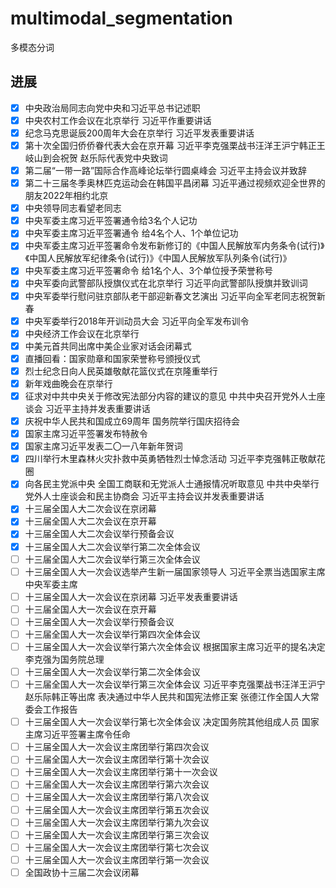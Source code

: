 # multimodal_segmentation
多模态分词

## 进展

- [x] 中央政治局同志向党中央和习近平总书记述职
- [x] 中央农村工作会议在北京举行 习近平作重要讲话
- [x] 纪念马克思诞辰200周年大会在京举行 习近平发表重要讲话
- [x] 第十次全国归侨侨眷代表大会在京开幕 习近平李克强栗战书汪洋王沪宁韩正王岐山到会祝贺 赵乐际代表党中央致词
- [x] 第二届“一带一路”国际合作高峰论坛举行圆桌峰会 习近平主持会议并致辞
- [x] 第二十三届冬季奥林匹克运动会在韩国平昌闭幕 习近平通过视频欢迎全世界的朋友2022年相约北京
- [x] 中央领导同志看望老同志
- [x] 中央军委主席习近平签署通令给3名个人记功
- [x] 中央军委主席习近平签署通令 给4名个人、1个单位记功
- [x] 中央军委主席习近平签署命令发布新修订的《中国人民解放军内务条令(试行)》《中国人民解放军纪律条令(试行)》《中国人民解放军队列条令(试行)》
- [x] 中央军委主席习近平签署命令 给1名个人、3个单位授予荣誉称号
- [x] 中央军委向武警部队授旗仪式在北京举行 习近平向武警部队授旗并致训词
- [x] 中央军委举行慰问驻京部队老干部迎新春文艺演出 习近平向全军老同志祝贺新春
- [x] 中央军委举行2018年开训动员大会 习近平向全军发布训令
- [x] 中央经济工作会议在北京举行
- [x] 中美元首共同出席中美企业家对话会闭幕式
- [x] 直播回看：国家勋章和国家荣誉称号颁授仪式
- [x] 烈士纪念日向人民英雄敬献花篮仪式在京隆重举行
- [x] 新年戏曲晚会在京举行
- [x] 征求对中共中央关于修改宪法部分内容的建议的意见 中共中央召开党外人士座谈会 习近平主持并发表重要讲话
- [x] 庆祝中华人民共和国成立69周年 国务院举行国庆招待会
- [x] 国家主席习近平签署发布特赦令
- [x] 国家主席习近平发表二〇一八年新年贺词
- [x] 四川举行木里森林火灾扑救中英勇牺牲烈士悼念活动 习近平李克强韩正敬献花圈
- [x] 向各民主党派中央 全国工商联和无党派人士通报情况听取意见 中共中央举行党外人士座谈会和民主协商会 习近平主持会议并发表重要讲话
- [x] 十三届全国人大二次会议在京闭幕
- [x] 十三届全国人大二次会议在京开幕
- [x] 十三届全国人大二次会议举行预备会议
- [x] 十三届全国人大二次会议举行第二次全体会议
- [ ] 十三届全国人大二次会议举行第三次全体会议
- [ ] 十三届全国人大一次会议选举产生新一届国家领导人 习近平全票当选国家主席中央军委主席
- [ ] 十三届全国人大一次会议在京闭幕 习近平发表重要讲话
- [ ] 十三届全国人大一次会议在京开幕
- [ ] 十三届全国人大一次会议举行预备会议
- [ ] 十三届全国人大一次会议举行第四次全体会议
- [ ] 十三届全国人大一次会议举行第六次全体会议 根据国家主席习近平的提名决定李克强为国务院总理
- [ ] 十三届全国人大一次会议举行第二次全体会议
- [ ] 十三届全国人大一次会议举行第三次全体会议 习近平李克强栗战书汪洋王沪宁赵乐际韩正等出席 表决通过中华人民共和国宪法修正案 张德江作全国人大常委会工作报告
- [ ] 十三届全国人大一次会议举行第七次全体会议 决定国务院其他组成人员 国家主席习近平签署主席令任命
- [ ] 十三届全国人大一次会议主席团举行第四次会议
- [ ] 十三届全国人大一次会议主席团举行第十次会议
- [ ] 十三届全国人大一次会议主席团举行第十一次会议
- [ ] 十三届全国人大一次会议主席团举行第六次会议
- [ ] 十三届全国人大一次会议主席团举行第八次会议
- [ ] 十三届全国人大一次会议主席团举行第五次会议
- [ ] 十三届全国人大一次会议主席团举行第九次会议
- [ ] 十三届全国人大一次会议主席团举行第三次会议
- [ ] 十三届全国人大一次会议主席团举行第七次会议
- [ ] 十三届全国人大一次会议主席团举行第一次会议
- [ ] 全国政协十三届二次会议闭幕